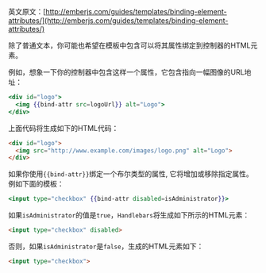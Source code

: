 英文原文：[http://emberjs.com/guides/templates/binding-element-attributes/](http://emberjs.com/guides/templates/binding-element-attributes/)

除了普通文本，你可能也希望在模板中包含可以将其属性绑定到控制器的HTML元素。

例如，想象一下你的控制器中包含这样一个属性，它包含指向一幅图像的URL地址：

```handlebars
<div id="logo">
  <img {{bind-attr src=logoUrl}} alt="Logo">
</div>
```

上面代码将生成如下的HTML代码：

```html
<div id="logo">
  <img src="http://www.example.com/images/logo.png" alt="Logo">
</div>
```

如果你使用`{{bind-attr}}`绑定一个布尔类型的属性,
它将增加或移除指定属性。例如下面的模板：

```handlebars
<input type="checkbox" {{bind-attr disabled=isAdministrator}}>
```

如果`isAdministrator`的值是`true`，`Handlebars`将生成如下所示的HTML元素：

```html
<input type="checkbox" disabled>
```

否则，如果`isAdministrator`是`false`，生成的HTML元素如下：

```html
<input type="checkbox">
```
